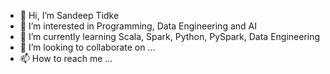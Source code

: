 - 👋 Hi, I’m Sandeep Tidke
- 👀 I’m interested in Programming, Data Engineering and AI
- 🌱 I’m currently learning Scala, Spark, Python, PySpark, Data Engineering
- 💞️ I’m looking to collaborate on ...
- 📫 How to reach me ...

<!---
tidkesandeep/tidkesandeep is a ✨ special ✨ repository because its `README.md` (this file) appears on your GitHub profile.
You can click the Preview link to take a look at your changes.
--->
